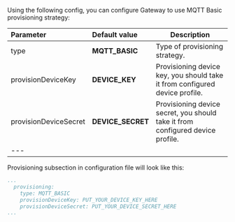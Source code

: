 Using the following config, you can configure Gateway to use MQTT Basic provisioning strategy:

| **Parameter**         | **Default value**   | **Description**                                                                    |
|:----------------------|:--------------------|------------------------------------------------------------------------------------
| type                  | **MQTT_BASIC**      | Type of provisioning strategy.                                                     |
| provisionDeviceKey    | **DEVICE_KEY**      | Provisioning device key, you should take it from configured device profile.        |
| provisionDeviceSecret | **DEVICE_SECRET**   | Provisioning device secret, you should take it from configured device profile.     |
| ---                   

Provisioning subsection in configuration file will look like this:
```yaml
...
  provisioning:
    type: MQTT_BASIC
    provisionDeviceKey: PUT_YOUR_DEVICE_KEY_HERE
    provisionDeviceSecret: PUT_YOUR_DEVICE_SECRET_HERE
...
```
